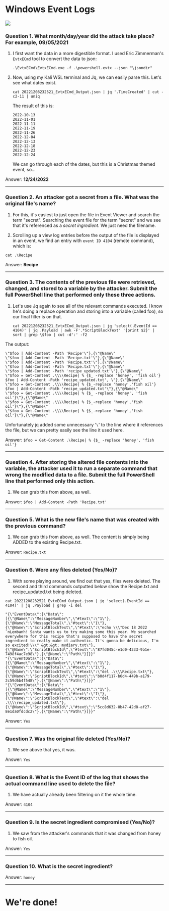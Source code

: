 # Windows Event Logs

![](windowseventlog-prompt.png)

### **Question 1. What month/day/year did the attack take place? For example, 09/05/2021**

1. I first want the data in a more digestible format. I used Eric Zimmerman's `EvtxECmd` tool to convert the data to json:

    `.\EvtxECmd\EvtxECmd.exe -f .\powershell.evtx --json "\jsondir"`

2. Now, using my Kali WSL terminal and Jq, we can easily parse this. Let's see what dates exist.

    `cat 20221208232521_EvtxECmd_Output.json | jq '.TimeCreated' | cut -c2-11 | uniq`

    The result of this is:

    ```
    2022-10-13
    2022-11-01
    2022-11-11
    2022-11-19
    2022-11-26
    2022-12-04
    2022-12-13
    2022-12-18
    2022-12-23
    2022-12-24
    ```

    We can go through each of the dates, but this is a Christmas themed event, so...

Answer: **12/24/2022**

---

### **Question 2. An attacker got a secret from a file. What was the original file's name?**

1. For this, it's easiest to just open the file in Event Viewer and search the term "secret". Searching the event file for the term "secret" and we see that it's referenced as a *secret ingredient*. We just need the filename.

2. Scrolling up a view log entries before the output of the file is displayed in an event, we find an entry with `event ID 4104` (remote command), which is:

`cat .\Recipe`

Answer: **Recipe**

---

### **Question 3. The contents of the previous file were retrieved, changed, and stored to a variable by the attacker. Submit the full PowerShell line that performed only these three actions.**

1. Let's use Jq again to see all of the relevant commands executed. I know he's doing a replace operation and storing into a variable (called foo), so our final filter is on that.

    `cat 20221208232521_EvtxECmd_Output.json | jq 'select(.EventId == 4104)' | jq .Payload | awk -F'.*ScriptBlockText' '{print $2}' | sort | grep \$foo | cut -d':' -f2`

The output:

```
\"$foo | Add-Content -Path 'Recipe'\"},{\"@Name\"
\"$foo | Add-Content -Path 'Recipe.txt'\"},{\"@Name\"
\"$foo | Add-Content -Path 'Recipe.txt'\"},{\"@Name\"
\"$foo | Add-Content -Path 'Recipe.txt'\"},{\"@Name\"
\"$foo | Add-Content -Path 'recipe_updated.txt'\"},{\"@Name\"
\"$foo = Get-Content .\\\\Recipe| % {$_ -replace 'honey', 'fish oil'} $foo | Add-Content -Path 'recipe_updated.txt', \"},{\"@Name\"
\"$foo = Get-Content .\\\\Recipe| % {$_-replace 'honey','fish oil'} $foo | Add-Content -Path 'recipe_updated.txt'\"},{\"@Name\"
\"$foo = Get-Content .\\\\Recipe| % {$_ -replace 'honey', 'fish oil'}\"},{\"@Name\"
\"$foo = Get-Content .\\\\Recipe| % {$_-replace 'honey','fish oil'}\"},{\"@Name\"
\"$foo = Get-Content .\\\\Recipe| % {$_-replace 'honey','fish oil'}\"},{\"@Name\"
```

Unfortunately jq added some unnecessary '`\`' to the line where it references the file, but we can pretty easily see the line it used here.

Answer: `$foo = Get-Content .\Recipe| % {$_ -replace 'honey', 'fish oil'}`

---

### **Question 4. After storing the altered file contents into the variable, the attacker used it to run a separate command that wrong the modified data to a file. Submit the full PowerShell line that performed only this action.**

1. We can grab this from above, as well.

Answer: `$foo | Add-Content -Path 'Recipe.txt'`

---

### **Question 5. What is the new file's name that was created with the previous command?**

1. We can grab this from above, as well. The content is simply being ADDED to the existing Recipe.txt.

Answer: `Recipe.txt`

---

### **Question 6. Were any files deleted (Yes/No)?**

1. With some playing around, we find out that yes, files were deleted. The second and third commands outputted below show the Recipe.txt and recipe_updated.txt being deleted.

`cat 20221208232521_EvtxECmd_Output.json | jq 'select(.EventId == 4104)' | jq .Payload | grep -i del`

```
"{\"EventData\":{\"Data\":[{\"@Name\":\"MessageNumber\",\"#text\":\"1\"},{\"@Name\":\"MessageTotal\",\"#text\":\"1\"},{\"@Name\":\"ScriptBlockText\",\"#text\":\"echo \\\"Dec 18 2022 `nLembanh! Santa wants us to try making some this year. We searched everywhere for this recipe that's supposed to have the secret ingredient to really make it authentic. It's gonna be delicious, I'm so excited!\\\" &gt;&gt; mydiary.txt\"},{\"@Name\":\"ScriptBlockId\",\"#text\":\"87fd045c-e1d0-4333-9b1e-7498f4ac7e98\"},{\"@Name\":\"Path\"}]}}"
"{\"EventData\":{\"Data\":[{\"@Name\":\"MessageNumber\",\"#text\":\"1\"},{\"@Name\":\"MessageTotal\",\"#text\":\"1\"},{\"@Name\":\"ScriptBlockText\",\"#text\":\"del .\\\\Recipe.txt\"},{\"@Name\":\"ScriptBlockId\",\"#text\":\"b0d4f117-b6d4-449b-a179-2c59d6b4f548\"},{\"@Name\":\"Path\"}]}}"
"{\"EventData\":{\"Data\":[{\"@Name\":\"MessageNumber\",\"#text\":\"1\"},{\"@Name\":\"MessageTotal\",\"#text\":\"1\"},{\"@Name\":\"ScriptBlockText\",\"#text\":\"del .\\\\recipe_updated.txt\"},{\"@Name\":\"ScriptBlockId\",\"#text\":\"5cc8d632-8b47-42d8-af27-8e1da0fdcdc2\"},{\"@Name\":\"Path\"}]}}"
```

Answer: `Yes`

---

### **Question 7. Was the original file deleted (Yes/No)?**

1. We see above that yes, it was.

Answer: `Yes`

---

### **Question 8. What is the Event ID of the log that shows the actual command line used to delete the file?**

1. We have actually already been filtering on it the whole time.

Answer: `4104`

---

### **Question 9. Is the secret ingredient compromised (Yes/No)?**

1. We saw from the attacker's commands that it was changed from honey to fish oil.

Answer: `Yes`

---

### **Question 10. What is the secret ingredient?**

Answer: `honey`

---

# **We're done!**